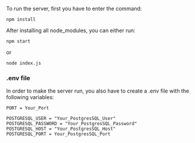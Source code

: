 To run the server, first you have to enter the command:
```shell
npm install
```
After installing all node_modules, you can either run:
```shell
npm start
```
or
```shell
node index.js
```
### .env file
In order to make the server run, you also have to create a .env file with the following variables:
```.env
PORT = Your_Port

POSTGRESQL_USER = "Your_PostgresSQL_User"
POSTGRESQL_PASSWORD = "Your_PostgresSQL_Password"
POSTGRESQL_HOST = "Your_PostgresSQL_Host"
POSTGRESQL_PORT = Your_PostgresSQL_Port
```